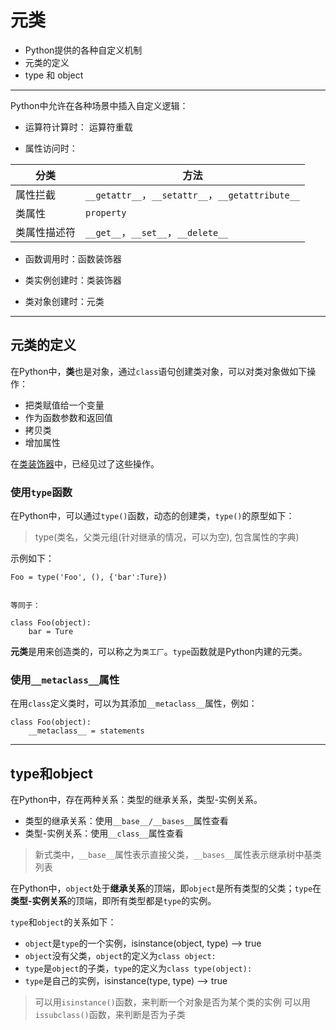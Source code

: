 # 元类

+ Python提供的各种自定义机制
+ 元类的定义
+ type 和 object

--------------------------------------------------------------------------------
Python中允许在各种场景中插入自定义逻辑：

+ 运算符计算时： 运算符重载

+ 属性访问时：

|分类		  |方法 |
|-------------|-------------------------------------------------|
|属性拦截     |`__getattr__`，`__setattr__`，`__getattribute__` |
|类属性       |`property`										|
|类属性描述符 |`__get__`，`__set__`，`__delete__`				|

+ 函数调用时：函数装饰器

+ 类实例创建时：类装饰器

+ 类对象创建时：元类

--------------------------------------------------------------------------------
## 元类的定义
在Python中，**类**也是对象，通过``class``语句创建类对象，可以对类对象做如下操作：

+ 把类赋值给一个变量
+ 作为函数参数和返回值
+ 拷贝类
+ 增加属性

在[类装饰器](decorator.md)中，已经见过了这些操作。


### 使用`type`函数

在Python中，可以通过`type()`函数，动态的创建类，`type()`的原型如下：

> type(类名，父类元组(针对继承的情况，可以为空), 包含属性的字典)

示例如下：

```
Foo = type('Foo', (), {'bar':Ture})


等同于：

class Foo(object):
	bar = Ture

```

**元类**是用来创造类的，可以称之为`类工厂`。`type`函数就是Python内建的元类。


### 使用`__metaclass__`属性

在用`class`定义类时，可以为其添加`__metaclass__`属性，例如：

```
class Foo(object):
	__metaclass__ = statements
```

--------------------------------------------------------------------------------
## type和object

在Python中，存在两种关系：类型的继承关系，类型-实例关系。

+ 类型的继承关系：使用`__base__/__bases__`属性查看
+ 类型-实例关系：使用`__class__`属性查看

> 新式类中，`__base__`属性表示直接父类，`__bases__`属性表示继承树中基类列表

在Python中，`object`处于**继承关系**的顶端，即`object`是所有类型的父类；`type`在**类型-实例关系**的顶端，即所有类型都是`type`的实例。

`type`和`object`的关系如下：

+ `object`是`type`的一个实例，isinstance(object, type) --> true
+ `object`没有父类，`object`的定义为`class object:`
+ `type`是`object`的子类，`type`的定义为`class type(object):`
+ `type`是自己的实例，isinstance(type, type) --> true

> 可以用`isinstance()`函数，来判断一个对象是否为某个类的实例
> 可以用`issubclass()`函数，来判断是否为子类
